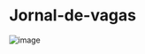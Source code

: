 # Jornal-de-vagas
![image](https://user-images.githubusercontent.com/119629224/218846077-88af1645-08ee-4335-8789-0012e731c4db.png)

